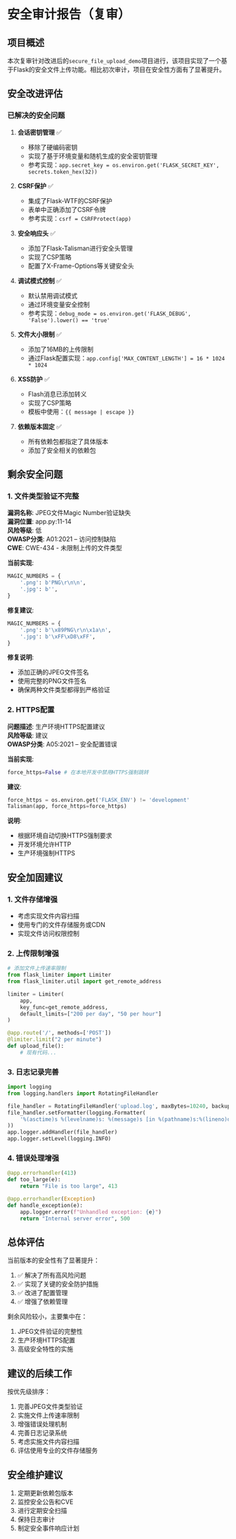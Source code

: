 # 安全审计报告（复审）

## 项目概述
本次复审针对改进后的`secure_file_upload_demo`项目进行，该项目实现了一个基于Flask的安全文件上传功能。相比初次审计，项目在安全性方面有了显著提升。

## 安全改进评估

### 已解决的安全问题

1. **会话密钥管理** ✅
   - 移除了硬编码密钥
   - 实现了基于环境变量和随机生成的安全密钥管理
   - 参考实现：`app.secret_key = os.environ.get('FLASK_SECRET_KEY', secrets.token_hex(32))`

2. **CSRF保护** ✅
   - 集成了Flask-WTF的CSRF保护
   - 表单中正确添加了CSRF令牌
   - 参考实现：`csrf = CSRFProtect(app)`

3. **安全响应头** ✅
   - 添加了Flask-Talisman进行安全头管理
   - 实现了CSP策略
   - 配置了X-Frame-Options等关键安全头

4. **调试模式控制** ✅
   - 默认禁用调试模式
   - 通过环境变量安全控制
   - 参考实现：`debug_mode = os.environ.get('FLASK_DEBUG', 'False').lower() == 'true'`

5. **文件大小限制** ✅
   - 添加了16MB的上传限制
   - 通过Flask配置实现：`app.config['MAX_CONTENT_LENGTH'] = 16 * 1024 * 1024`

6. **XSS防护** ✅
   - Flash消息已添加转义
   - 实现了CSP策略
   - 模板中使用：`{{ message | escape }}`

7. **依赖版本固定** ✅
   - 所有依赖包都指定了具体版本
   - 添加了安全相关的依赖包

## 剩余安全问题

### 1. 文件类型验证不完整
**漏洞名称**: JPEG文件Magic Number验证缺失  
**漏洞位置**: app.py:11-14  
**风险等级**: 低  
**OWASP分类**: A01:2021 – 访问控制缺陷  
**CWE**: CWE-434 - 未限制上传的文件类型

**当前实现**:
```python
MAGIC_NUMBERS = {
    '.png': b'PNG\r\n\n',
    '.jpg': b'',
}
```

**修复建议**:
```python
MAGIC_NUMBERS = {
    '.png': b'\x89PNG\r\n\x1a\n',
    '.jpg': b'\xFF\xD8\xFF',
}
```

**修复说明**:
- 添加正确的JPEG文件签名
- 使用完整的PNG文件签名
- 确保两种文件类型都得到严格验证

### 2. HTTPS配置
**问题描述**: 生产环境HTTPS配置建议  
**风险等级**: 建议  
**OWASP分类**: A05:2021 – 安全配置错误  

**当前实现**:
```python
force_https=False # 在本地开发中禁用HTTPS强制跳转
```

**建议**:
```python
force_https = os.environ.get('FLASK_ENV') != 'development'
Talisman(app, force_https=force_https)
```

**说明**:
- 根据环境自动切换HTTPS强制要求
- 开发环境允许HTTP
- 生产环境强制HTTPS

## 安全加固建议

### 1. 文件存储增强
- 考虑实现文件内容扫描
- 使用专门的文件存储服务或CDN
- 实现文件访问权限控制

### 2. 上传限制增强
```python
# 添加文件上传速率限制
from flask_limiter import Limiter
from flask_limiter.util import get_remote_address

limiter = Limiter(
    app,
    key_func=get_remote_address,
    default_limits=["200 per day", "50 per hour"]
)

@app.route('/', methods=['POST'])
@limiter.limit("2 per minute")
def upload_file():
    # 现有代码...
```

### 3. 日志记录完善
```python
import logging
from logging.handlers import RotatingFileHandler

file_handler = RotatingFileHandler('upload.log', maxBytes=10240, backupCount=10)
file_handler.setFormatter(logging.Formatter(
    '%(asctime)s %(levelname)s: %(message)s [in %(pathname)s:%(lineno)d]'
))
app.logger.addHandler(file_handler)
app.logger.setLevel(logging.INFO)
```

### 4. 错误处理增强
```python
@app.errorhandler(413)
def too_large(e):
    return "File is too large", 413

@app.errorhandler(Exception)
def handle_exception(e):
    app.logger.error(f"Unhandled exception: {e}")
    return "Internal server error", 500
```

## 总体评估

当前版本的安全性有了显著提升：
1. ✅ 解决了所有高风险问题
2. ✅ 实现了关键的安全防护措施
3. ✅ 改进了配置管理
4. ✅ 增强了依赖管理

剩余风险较小，主要集中在：
1. JPEG文件验证的完整性
2. 生产环境HTTPS配置
3. 高级安全特性的实施

## 建议的后续工作

按优先级排序：
1. 完善JPEG文件类型验证
2. 实施文件上传速率限制
3. 增强错误处理机制
4. 完善日志记录系统
5. 考虑实施文件内容扫描
6. 评估使用专业的文件存储服务

## 安全维护建议

1. 定期更新依赖包版本
2. 监控安全公告和CVE
3. 进行定期安全扫描
4. 保持日志审计
5. 制定安全事件响应计划

